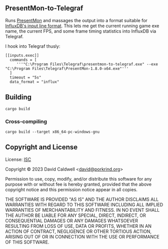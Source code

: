 PresentMon-to-Telegraf
----------------------

Runs [PresentMon][1] and massages the output into a format suitable for
[InfluxDB's input line format][2]. This lets me get the current running game
exe name, the current FPS, and some frame timing statistics into InfluxDB
via Telegraf.

[1]: https://github.com/GameTechDev/PresentMon
[2]: https://docs.influxdata.com/influxdb/v1.7/write_protocols/line_protocol_tutorial/

I hook into Telegraf thusly:

    [[inputs.exec]]
      commands = [
         '''"C:\Program Files\Telegraf\presentmon-to-telegraf.exe" --exe "C:\Program Files\Telegraf\PresentMon-1.8.0-x64.exe"'''
      ]
      timeout = "5s"
      data_format = "influx"

## Building

    cargo build

### Cross-compiling

    cargo build --target x86_64-pc-windows-gnu

Copyright and License
---------------------

License: [ISC](https://en.wikipedia.org/wiki/ISC_license)

Copyright © 2023 David Caldwell \<david@porkrind.org\>

Permission to use, copy, modify, and/or distribute this software for any
purpose with or without fee is hereby granted, provided that the above
copyright notice and this permission notice appear in all copies.

THE SOFTWARE IS PROVIDED "AS IS" AND THE AUTHOR DISCLAIMS ALL WARRANTIES
WITH REGARD TO THIS SOFTWARE INCLUDING ALL IMPLIED WARRANTIES OF
MERCHANTABILITY AND FITNESS. IN NO EVENT SHALL THE AUTHOR BE LIABLE FOR ANY
SPECIAL, DIRECT, INDIRECT, OR CONSEQUENTIAL DAMAGES OR ANY DAMAGES
WHATSOEVER RESULTING FROM LOSS OF USE, DATA OR PROFITS, WHETHER IN AN ACTION
OF CONTRACT, NEGLIGENCE OR OTHER TORTIOUS ACTION, ARISING OUT OF OR IN
CONNECTION WITH THE USE OR PERFORMANCE OF THIS SOFTWARE.
